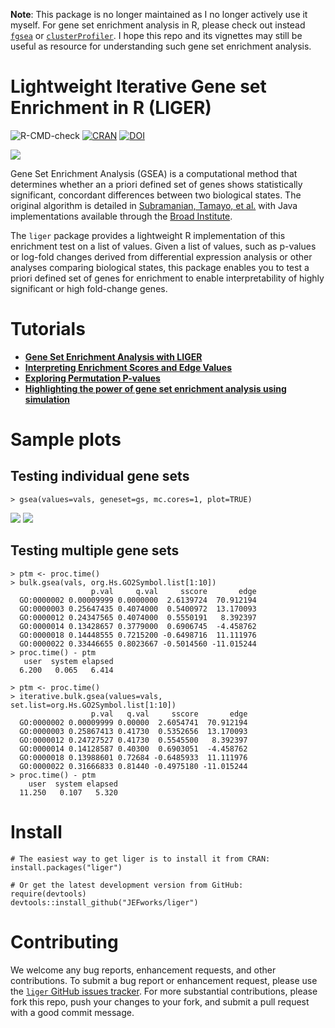 **Note**: This package is no longer maintained as I no longer actively use it myself. 
For gene set enrichment analysis in R, please check out instead [`fgsea`](https://bioconductor.org/packages/release/bioc/html/fgsea.html) or [`clusterProfiler`](https://bioconductor.org/packages/release/bioc/html/clusterProfiler.html). I hope this repo and its vignettes may still be useful as resource for understanding such gene set enrichment analysis. 

# Lightweight Iterative Gene set Enrichment in R (LIGER)

![R-CMD-check](https://github.com/JEFworks/liger/workflows/R-CMD-check/badge.svg)
[![CRAN](https://www.r-pkg.org/badges/version/liger)](https://CRAN.R-project.org/package=liger)
[![DOI](https://zenodo.org/badge/43224920.svg)](https://zenodo.org/badge/latestdoi/43224920)

![](tools/liger_logo.svg) 

Gene Set Enrichment Analysis (GSEA) is a computational method that determines whether an a priori defined set of genes shows statistically significant, concordant differences between two biological states. The original algorithm is detailed in [Subramanian, Tamayo, et al.](https://www.pnas.org/content/pnas/102/43/15545.full.pdf) with Java implementations available through the [Broad Institute](https://www.gsea-msigdb.org/gsea/index.jsp).

The `liger` package provides a lightweight R implementation of this enrichment test on a list of values. Given a list of values, such as p-values or log-fold changes derived from differential expression analysis or other analyses comparing biological states, this package enables you to test a priori defined set of genes for enrichment to enable interpretability of highly significant or high fold-change genes.

# Tutorials
- **[Gene Set Enrichment Analysis with LIGER](vignettes/gsea.pdf)**  
- **[Interpreting Enrichment Scores and Edge Values](vignettes/interpreting.pdf)**  
- **[Exploring Permutation P-values](vignettes/permpvals.pdf)**
- **[Highlighting the power of gene set enrichment analysis using simulation](vignettes/simulation.pdf)**  

# Sample plots

## Testing individual gene sets
```
> gsea(values=vals, geneset=gs, mc.cores=1, plot=TRUE)
```

![](tools/gsea_tp.png)
![](tools/gsea_tn.png)

## Testing multiple gene sets

```
> ptm <- proc.time()
> bulk.gsea(vals, org.Hs.GO2Symbol.list[1:10])
                  p.val     q.val     sscore       edge
  GO:0000002 0.00009999 0.0000000  2.6139724  70.912194
  GO:0000003 0.25647435 0.4074000  0.5400972  13.170093
  GO:0000012 0.24347565 0.4074000  0.5550191   8.392397
  GO:0000014 0.13428657 0.3779000  0.6906745  -4.458762
  GO:0000018 0.14448555 0.7215200 -0.6498716  11.111976
  GO:0000022 0.33446655 0.8023667 -0.5014560 -11.015244
> proc.time() - ptm
   user  system elapsed
  6.200   0.065   6.414
```

```
> ptm <- proc.time()
> iterative.bulk.gsea(values=vals, set.list=org.Hs.GO2Symbol.list[1:10])
                  p.val   q.val     sscore       edge
  GO:0000002 0.00009999 0.00000  2.6054741  70.912194
  GO:0000003 0.25867413 0.41730  0.5352656  13.170093
  GO:0000012 0.24727527 0.41730  0.5545500   8.392397
  GO:0000014 0.14128587 0.40300  0.6903051  -4.458762
  GO:0000018 0.13988601 0.72684 -0.6485933  11.111976
  GO:0000022 0.31666833 0.81440 -0.4975180 -11.015244
> proc.time() - ptm
    user  system elapsed
  11.250   0.107   5.320
```


# Install
```
# The easiest way to get liger is to install it from CRAN:
install.packages("liger")

# Or get the latest development version from GitHub:
require(devtools)
devtools::install_github("JEFworks/liger")
```

# Contributing

We welcome any bug reports, enhancement requests, and other contributions. To submit a bug report or enhancement request, please use the [`liger` GitHub issues tracker](https://github.com/JEFworks/liger/issues). For more substantial contributions, please fork this repo, push your changes to your fork, and submit a pull request with a good commit message.

